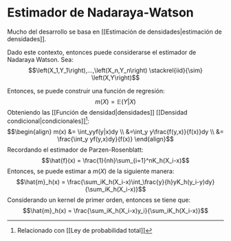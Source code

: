 # Estimador de Nadaraya-Watson

Mucho del desarrollo se basa en [[Estimación de densidades|estimación de densidades]].

Dado este contexto, entonces puede considerarse el estimador de Nadaraya Watson. 
Sea:
$$\left(X_1,Y_1\right),...,\left(X_n,Y_n\right)
\stackrel{iid}{\sim} \left(X,Y\right)$$

Entonces, se puede construir una función de regresión: 
$$m(X) = \mathbb{E}(Y|X)$$
Obteniendo las [[Función de densidad|densidades]] [[Densidad condicional|condicionales]][^1]: 
$$\begin{align}
m(x) &= \int_yyf(y|x)dy \\
&=\int_y y\frac{f(y,x)}{f(x)}dy \\
&= \frac{\int_y yf(y,x)dy}{f(x)}
\end{align}$$
Recordando el estimador de Parzen-Rosenblatt:
$$\hat{f}(x) = \frac{1}{nh}\sum_{i=1}^nK_h(X_i-x)$$
Entonces, se puede estimar a $m(X)$ de la siguiente manera:
$$\hat{m}_h(x) = \frac{\sum_iK_h(X_i-x)\int_\frac{y}{h}yK_h(y_i-y)dy}{\sum_iK_h(X_i-x)}$$
Considerando un kernel de primer orden, entonces se tiene que:
$$\hat{m}_h(x) = \frac{\sum_iK_h(X_i-x)y_i}{\sum_iK_h(X_i-x)}$$




[^1]: Relacionado con [[Ley de probabilidad total]]